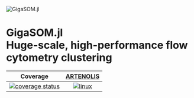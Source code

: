 ![GigaSOM.jl](https://prince.lcsb.uni.lu/GigaSOM.jl/img/logo-GigaSOM.jl.png?maxAge=0)

GigaSOM.jl <br> Huge-scale, high-performance flow cytometry clustering
===================================================================

| **Coverage** | **[ARTENOLIS](http://opencobra.github.io/artenolis)** |
|:------------:|:--------------------------:|
| [![coverage status](http://codecov.io/github/LCSB-BioCore/GigaSOM.jl/coverage.svg?branch=master)](http://codecov.io/github/LCSB-BioCore/GigaSOM.jl?branch=master) | [![linux](https://prince.lcsb.uni.lu/jenkins/job/GigaSOM.jl-branches-auto-linux/badge/icon)](https://prince.lcsb.uni.lu/jenkins/job/GigaSOM.jl-branches-auto-linux/) |